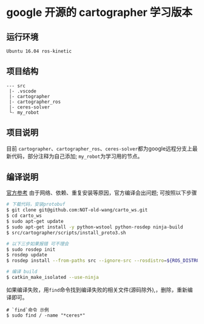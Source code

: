 # google 开源的 cartographer 学习版本

## 运行环境
`Ubuntu 16.04 ros-kinetic`

## 项目结构
```
--- src
 |- .vscode
 |- cartographer
 |- cartographer_ros
 |- ceres-solver
 └- my_robot
```

## 项目说明

目前 `cartographer`、`cartographer_ros`、`ceres-solver`都为google远程分支上最新代码，部分注释为自己添加;
`my_robot`为学习用的节点。

## 编译说明
[官方参考](https://google-cartographer-ros.readthedocs.io/en/latest/compilation.html)
由于网络、依赖、重复安装等原因，官方编译会出问题;
可按照以下步骤
```bash
# 下载代码，安装protobuf
$ git clone git@github.com:NOT-old-wang/carto_ws.git
$ cd carto_ws
$ sudo apt-get update
$ sudo apt-get install -y python-wstool python-rosdep ninja-build
$ src/cartographer/scripts/install_proto3.sh

# 以下三步如果报错 可不理会
$ sudo rosdep init
$ rosdep update
$ rosdep install --from-paths src --ignore-src --rosdistro=${ROS_DISTRO} -y

# 编译 build
$ catkin_make_isolated --use-ninja
```
如果编译失败，用`find`命令找到编译失败的相关文件(源码除外),，删除，重新编译即可。
```
# `find`命令 示例
$ sudo find / -name "*ceres*" 
```
